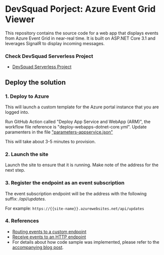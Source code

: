 # DevSquad Porject: Azure Event Grid Viewer

This repository contains the source code for a web app that displays events from Azure Event Grid in near-real time. It is built on ASP.NET Core 3.1 and leverages SignalR to display incoming messages.

### Check DevSquad Serverless Project 
* [DevSquad Serverless Project](https://github.com/oaviles/hello_serverless)

## Deploy the solution

### 1. Deploy to Azure

This will launch a custom template for the Azure portal instance that you are logged into.

Run GitHub Action called "Deploy App Service and WebApp (ARM)", the workflow file reference is "deploy-webapps-dotnet-core.yml". Update paramenters in the file ["parameters-appservice.json"](https://github.com/oaviles/azure-event-grid-viewer/blob/main/IaC/parameters-appservice.json)

This will take about 3-5 minutes to provision.

### 2. Launch the site

Launch the site to ensure that it is running. Make note of the address for the next step.

### 3. Register the endpoint as an event subscription

The event subscription endpoint will be the address with the following suffix: */api/updates*.

For example: `https://{{site-name}}.azurewebsites.net/api/updates`

### 4. References

- [Routing events to a custom endpoint](https://docs.microsoft.com/azure/storage/blobs/storage-blob-event-quickstart?toc=%2fazure%2fevent-grid%2ftoc.json)
- [Receive events to an HTTP endpoint](https://docs.microsoft.com/en-us/azure/event-grid/receive-events)
- For details about how code sample was implemented, please refer to the [accompanying blog post](https://madeofstrings.com/2018/03/14/azure-event-grid-viewer-with-asp-net-core-and-signalr/).
